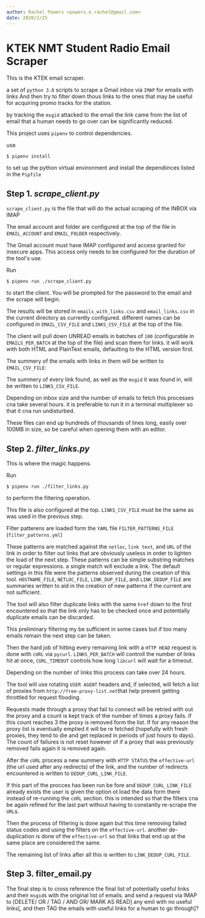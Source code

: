 ```yaml
---
author: Rachel Powers <powers.e.rachel@gmail.com>
date: 2020/2/25
---
```


# KTEK NMT Student Radio Email Scraper

This is the KTEK email scraper. 

a set of `python 3.8` scripts to scrape a Gmail inbox via `IMAP` for emails with links 
And then try to filter down thous links to the ones that may be useful for acquiring promo tracks
for the station.

by tracking the `msgid` attacked to the email the link came from the list of email that a human needs to go over
can be significantly reduced.

This project uses `pipenv` to control dependencies.

use
```
$ pipenv install
```
to set up the python virtual environment and install the dependiinces listed in the `Pipfile`

## Step 1. *scrape_client.py*

`scrape_client.py` is the file that will do the actual scraping of the INBOX via IMAP

The email account and folder are configured at the top of the file
in `EMAIL_ACCOUNT` and `EMAIL_FOLDER` respectively.

The Gmail account must have IMAP configured and access granted for insecure apps. This access only needs to be configured for the duration of the tool's use.

Run
```shell
$ pipenv run ./scrape_client.py
```

to start the client. You will be prompted for the password to the email and the scrape will begin.

The results will be stored in `emails_with_links.csv` and `email_links.csv` in the current directory
as currently configured. different names can be configured in `EMAIL_CSV_FILE` and `LINKS_CSV_FILE` at the top of the file.

The client will pull down UNREAD emails in batches of `100` (configurable in `EMAILS_PER_BATCH` at the top of the file) and scan them for links. it will work with both HTML and PlainText emails, defaulting to the HTML version first.

The summery of the emails with links in them will be written to `EMAIL_CSV_FILE`:

The summery of every link found, as well as the `msgid` it was found in, will be written to `LINKS_CSV_FILE`.

Depending on inbox size and the number of emails to fetch this processes cna take several hours. it is preferable to run it in a terminal multiplexer so that it cna run undisturbed.

These files can end up hundreds of thousands of lines long, easily over 100MB in size, so be careful when opening them with an editor.

## Step 2. *filter_links.py*

This is where the magic happens.

Run
```shell
$ pipenv run ./filter_links.py
```
to perform the filtering operation.

This file is also configured at the top. `LINKS_CSV_FILE` must be the same as was used in the previous step.

Filter patterens are loaded form the `YAML` file `FILTER_PATTERNS_FILE` (`filter_patterns.yml`)

These patterns are matched against the `netloc`, `link text`, and `URL` of the link in order to filter out links that are obviously useless in order to lighten the load of the next step. These patterns can be simple substring matches or regular expressions. a single match will exclude a link. The default settings in this file were the patterns observed during the creation of this tool. `HOSTNAME_FILE`,  `NETLOC_FILE`, `LINK_DUP_FILE`, and `LINK_DEDUP_FILE` are summaries written to aid in the creation of new patterns if the current are not sufficient.

The tool will also filter duplicate links with the same `href` down to the first encountered so that the link only has to be checked once and potentially duplicate emails can be discarded.

This preliminary filtering my be sufficient in some cases but if too many emails remain the next step can be taken.

Then the hard job of hitting every remaining link with a `HTTP HEAD` request is done with `cURL` via `pycurl`. `LINKS_PER_BATCH` will controll the number of links hit at once, `CURL_TIMEOUT` controls how long `libcurl` will wait for a timeout.

Depending on the number of links this process can take over 24 hours.

The tool will use rotating `USER AGENT` headers and, if selected, will fetch a list of proxies from `http://free-proxy-list.net`that help prevent getting throttled for request flooding.

Requests made through a proxy that fail to connect will be retried with out the proxy and a count is kept track of the number of times a proxy fails. if this count reaches 3 the proxy is removed form the list. If for any reason the proxy list is eventually emptied it will be re fetched (hopefully with fresh proxies, they tend to die and get replaced in periods of just hours to days). The count of failures is not reset however of if a proxy that was previously removed fails again it is removed again.

After the `cURL` process a new summery with `HTTP STATUS` the `effective-url` (the url used after any redirects) of the link, and the number of redirects encountered is written to `DEDUP_CURL_LINK_FILE`.

If this part of the procces has been run be fore and `DEDUP_CURL_LINK_FILE` already exists the user is given the option ot load the data form there instead of re-running the `cURL` section. this is intended so that the filters cna be again refined for the last part without having to constantly re-scrape the `URL`s.

Then the process of filtering is done again but this time removing failed status codes and using the filters on the `effective-url`. another de-duplication is done of the `effective-url` so that links that end up at the same place are considered the same.

The remaining list of links after all this is written to `LINK_DEDUP_CURL_FILE`.

## Step 3. filter_email.py

The final step is to cross reference the final list of potentially useful links and their `msgid`s with the original list of emails. and send a request via IMAP to [DELETE/ OR / TAG / AND OR/ MARK AS READ] any emil with no useful links[, and then TAG the emails with useful links for a human to go through]?



